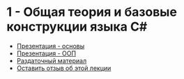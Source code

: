  # 1 - Общая теория и базовые конструкции языка C#

 - [Презентация - основы](https://epam-my.sharepoint.com/:b:/p/alexander_sokolov1/EdI6c0u4lHtAkirqeNAgZBMB9yFwh453y__afn8vLWhi6g?e=5NLWM0)
 - [Презентация - ООП](https://epam-my.sharepoint.com/:b:/p/alexander_sokolov1/EV2bFNiVWMlOoLtlA_V0UEYBB0kHI34ujbs74gSRcC5m8w?e=CTQM0f)
 - [Раздаточный материал](https://rd-dotnet.github.io/basics/docs/1-basics/lecture.htm)
 - [Оставить отзыв об этой лекции](https://forms.office.com/Pages/ResponsePage.aspx?id=0HIbtJ9OJkyKaflJ82fJHTrIaQkbAlxMnmSCOd2DhAJUNkgwM1lTUjBaNEZSQkxISzlSOThVQU9CMi4u)